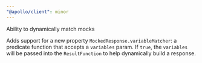 ```yaml
---
"@apollo/client": minor
---
```


Ability to dynamically match mocks

Adds support for a new property `MockedResponse.variableMatcher`: a predicate function that accepts a `variables` param.  If `true`, the `variables` will be passed into the `ResultFunction` to help dynamically build a response.
